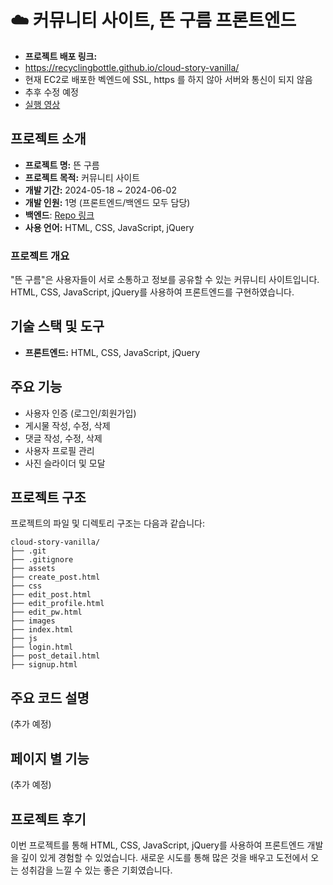 # ☁️ 커뮤니티 사이트, 뜬 구름 프론트엔드

- **프로젝트 배포 링크:**
- https://recyclingbottle.github.io/cloud-story-vanilla/
- 현재 EC2로 배포한 벡엔드에 SSL, https 를 하지 않아 서버와 통신이 되지 않음
- 추후 수정 예정
- [실행 영상](https://drive.google.com/file/d/1VYaWY-SrzfB9mHC-XW3EK45B3temVd9v/view?usp=drive_link)

## 프로젝트 소개

- **프로젝트 명:** 뜬 구름
- **프로젝트 목적:** 커뮤니티 사이트
- **개발 기간:** 2024-05-18 ~ 2024-06-02
- **개발 인원:** 1명 (프론트엔드/백엔드 모두 담당)
- **백엔드**: [Repo 링크](https://github.com/Recyclingbottle/cloud-story-be)
- **사용 언어:** HTML, CSS, JavaScript, jQuery

### 프로젝트 개요

"뜬 구름"은 사용자들이 서로 소통하고 정보를 공유할 수 있는 커뮤니티 사이트입니다. HTML, CSS, JavaScript, jQuery를 사용하여 프론트엔드를 구현하였습니다.

## 기술 스택 및 도구

- **프론트엔드:** HTML, CSS, JavaScript, jQuery

## 주요 기능

- 사용자 인증 (로그인/회원가입)
- 게시물 작성, 수정, 삭제
- 댓글 작성, 수정, 삭제
- 사용자 프로필 관리
- 사진 슬라이더 및 모달

## 프로젝트 구조

프로젝트의 파일 및 디렉토리 구조는 다음과 같습니다:

```
cloud-story-vanilla/
├── .git
├── .gitignore
├── assets
├── create_post.html
├── css
├── edit_post.html
├── edit_profile.html
├── edit_pw.html
├── images
├── index.html
├── js
├── login.html
├── post_detail.html
├── signup.html
```
## 주요 코드 설명 

(추가 예정) 

## 페이지 별 기능

(추가 예정) 

## 프로젝트 후기

이번 프로젝트를 통해 HTML, CSS, JavaScript, jQuery를 사용하여 프론트엔드 개발을 깊이 있게 경험할 수 있었습니다. 새로운 시도를 통해 많은 것을 배우고 도전에서 오는 성취감을 느낄 수 있는 좋은 기회였습니다.

